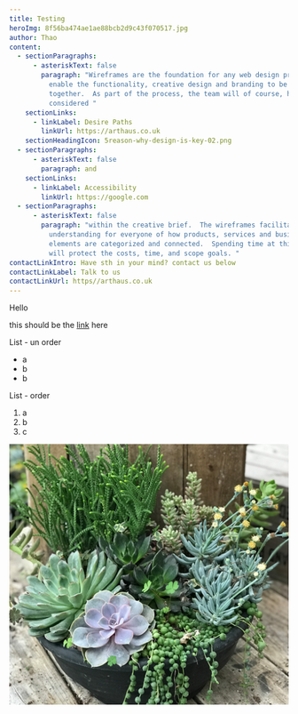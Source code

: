 ```yaml
---
title: Testing
heroImg: 8f56ba474ae1ae88bcb2d9c43f070517.jpg
author: Thao
content:
  - sectionParagraphs:
      - asteriskText: false
        paragraph: "Wireframes are the foundation for any web design projects, they
          enable the functionality, creative design and branding to be addressed
          together.  As part of the process, the team will of course, have
          considered "
    sectionLinks:
      - linkLabel: Desire Paths
        linkUrl: https://arthaus.co.uk
    sectionHeadingIcon: 5reason-why-design-is-key-02.png
  - sectionParagraphs:
      - asteriskText: false
        paragraph: and
    sectionLinks:
      - linkLabel: Accessibility
        linkUrl: https://google.com
  - sectionParagraphs:
      - asteriskText: false
        paragraph: "within the creative brief.  The wireframes facilitate an early
          understanding for everyone of how products, services and business
          elements are categorized and connected.  Spending time at this stage
          will protect the costs, time, and scope goals. "
contactLinkIntro: Have sth in your mind? contact us below
contactLinkLabel: Talk to us
contactLinkUrl: https//arthaus.co.uk
---
```

Hello

this should be the [link](https://www.arthaus.co.uk) here 

List - un order

* a
* b
* b

List - order

1. a
2. b
3. c

![plants](altums-succulent-planter-1.jpg "Plants")